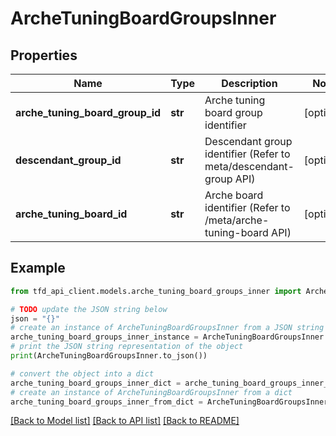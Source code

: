 # ArcheTuningBoardGroupsInner


## Properties

Name | Type | Description | Notes
------------ | ------------- | ------------- | -------------
**arche_tuning_board_group_id** | **str** | Arche tuning board group identifier | [optional] 
**descendant_group_id** | **str** | Descendant group identifier (Refer to meta/descendant-group API) | [optional] 
**arche_tuning_board_id** | **str** | Arche board identifier (Refer to /meta/arche-tuning-board API) | [optional] 

## Example

```python
from tfd_api_client.models.arche_tuning_board_groups_inner import ArcheTuningBoardGroupsInner

# TODO update the JSON string below
json = "{}"
# create an instance of ArcheTuningBoardGroupsInner from a JSON string
arche_tuning_board_groups_inner_instance = ArcheTuningBoardGroupsInner.from_json(json)
# print the JSON string representation of the object
print(ArcheTuningBoardGroupsInner.to_json())

# convert the object into a dict
arche_tuning_board_groups_inner_dict = arche_tuning_board_groups_inner_instance.to_dict()
# create an instance of ArcheTuningBoardGroupsInner from a dict
arche_tuning_board_groups_inner_from_dict = ArcheTuningBoardGroupsInner.from_dict(arche_tuning_board_groups_inner_dict)
```
[[Back to Model list]](../README.md#documentation-for-models) [[Back to API list]](../README.md#documentation-for-api-endpoints) [[Back to README]](../README.md)


